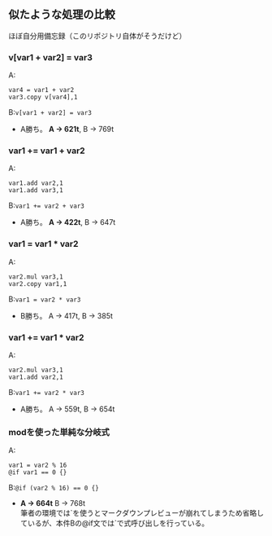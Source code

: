 ## 似たような処理の比較
ほぼ自分用備忘録（このリポジトリ自体がそうだけど）  
  
### v[var1 + var2] = var3
A: 
```
var4 = var1 + var2
var3.copy v[var4],1
```

B:`v[var1 + var2] = var3`
- A勝ち。 **A -> 621t**, B -> 769t
  
### var1 += var1 + var2
A:
```
var1.add var2,1
var1.add var3,1
```

B:`var1 += var2 + var3`
- A勝ち。 **A -> 422t**, B -> 647t
 
### var1 = var1 * var2
A:
```
var2.mul var3,1
var2.copy var1,1
```

B:`var1 = var2 * var3`
- B勝ち。 A -> 417t, B -> 385t
  
### var1 += var1 * var2
A:
```
var2.mul var3,1
var1.add var2,1
```

B:`var1 += var2 * var3`
- A勝ち。 A -> 559t, B -> 654t
 

### modを使った単純な分岐式
A:
```
var1 = var2 % 16
@if var1 == 0 {}
```
B:`@if (var2 % 16) == 0 {}`
-  **A -> 664t** B -> 768t  
筆者の環境では\`を使うとマークダウンプレビューが崩れてしまうため省略しているが、本件Bの@if文では\`で式呼び出しを行っている。  

